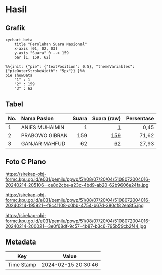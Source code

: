 # Hasil

## Grafik

```mermaid
xychart-beta
    title "Perolehan Suara Nasional"
    x-axis [01, 02, 03]
    y-axis "Suara" 0 --> 159
    bar [1, 159, 62]
```

```mermaid
%%{init: {"pie": {"textPosition": 0.5}, "themeVariables": {"pieOuterStrokeWidth": "5px"}} }%%
pie showData
    "1" : 1
    "2" : 159
    "3" : 62
```

## Tabel

| No. | Nama Paslon    | Suara | Suara (raw) | Persentase |
|:--- |:-------------- | -----:| -----------:| ----------:|
| 1   | ANIES MUHAIMIN | 1     | [1][p-1]    | 0,45       |
| 2   | PRABOWO GIBRAN | 159   | [159][p-2]  | 71,62      |
| 3   | GANJAR MAHFUD  | 62    | [62][p-3]   | 27,93      |


[p-1]: https://github.com/gigit-pemilu/pemilu-2024/blob/main/pilpres/hitung-suara/sub/51-bali/sub/08-buleleng/sub/07-sawan/sub/2004-bebetin/sub/016-tps/sub/paslon-1.txt
[p-2]: https://github.com/gigit-pemilu/pemilu-2024/blob/main/pilpres/hitung-suara/sub/51-bali/sub/08-buleleng/sub/07-sawan/sub/2004-bebetin/sub/016-tps/sub/paslon-2.txt
[p-3]: https://github.com/gigit-pemilu/pemilu-2024/blob/main/pilpres/hitung-suara/sub/51-bali/sub/08-buleleng/sub/07-sawan/sub/2004-bebetin/sub/016-tps/sub/paslon-3.txt

## Foto C Plano

https://sirekap-obj-formc.kpu.go.id/e031/pemilu/ppwp/51/08/07/20/04/5108072004016-20240214-205106--ce8d2cbe-a23c-4bd9-ab20-62b9606e24fa.jpg

https://sirekap-obj-formc.kpu.go.id/e031/pemilu/ppwp/51/08/07/20/04/5108072004016-20240214-195921--f8c41108-c0bb-4754-b67d-380cf82ea8f5.jpg

https://sirekap-obj-formc.kpu.go.id/e031/pemilu/ppwp/51/08/07/20/04/5108072004016-20240214-200021--3e0f68df-9c57-4b87-b3c6-795b59cb2f44.jpg


## Metadata

| Key        | Value               |
| ---------- | ------------------- |
| Time Stamp | 2024-02-15 20:30:46 |



